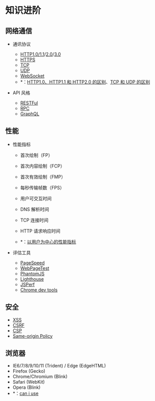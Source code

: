 # 知识进阶

## 网络通信

- 通讯协议

  - [HTTP1.0/1.1](https://developer.mozilla.org/zh-CN/docs/Web/HTTP/Overview)/[2.0](https://developers.google.com/web/fundamentals/performance/http2?hl=zh-CN)/[3.0](https://blog.cloudflare.com/zh/http-3-from-root-to-tip-zh/)
  - [HTTPS](https://zh.wikipedia.org/wiki/%E8%B6%85%E6%96%87%E6%9C%AC%E4%BC%A0%E8%BE%93%E5%AE%89%E5%85%A8%E5%8D%8F%E8%AE%AE)
  - [TCP](https://zh.wikipedia.org/wiki/%E4%BC%A0%E8%BE%93%E6%8E%A7%E5%88%B6%E5%8D%8F%E8%AE%AE)
  - [UDP](https://zh.wikipedia.org/zh-hans/%E7%94%A8%E6%88%B7%E6%95%B0%E6%8D%AE%E6%8A%A5%E5%8D%8F%E8%AE%AE)
  - [WebSocket](https://developer.mozilla.org/zh-CN/docs/Web/API/WebSocket)
  - \*：[HTTP1.0、HTTP1.1 和 HTTP2.0 的区别](https://juejin.im/entry/5981c5df518825359a2b9476)、[TCP 和 UDP 的区别](https://zhuanlan.zhihu.com/p/24860273)

- API 风格

  - [RESTFul](https://zh.wikipedia.org/wiki/%E8%A1%A8%E7%8E%B0%E5%B1%82%E7%8A%B6%E6%80%81%E8%BD%AC%E6%8D%A2)
  - [RPC](https://zh.wikipedia.org/wiki/%E9%81%A0%E7%A8%8B%E9%81%8E%E7%A8%8B%E8%AA%BF%E7%94%A8)
  - [GraphQL](https://graphql.cn/)

## 性能

- 性能指标

  - 首次绘制（FP）
  - 首次内容绘制（FCP）
  - 首次有效绘制（FMP）
  - 每秒传输帧数（FPS）
  - 用户可交互时间
  - DNS 解析时间
  - TCP 连接时间
  - HTTP 请求响应时间

  - \*：[以用户为中心的性能指标](https://juejin.im/post/5b0260ba51882542682e8250)

- 评估工具

  - [PageSpeed](https://developers.google.com/speed/pagespeed/insights/?hl=zh-cn)
  - [WebPageTest](https://www.webpagetest.org/)
  - [PhantomJS](https://phantomjs.org/)
  - [Lighthouse](https://developers.google.com/web/tools/lighthouse)
  - [JSPerf](https://github.com/jsperf/jsperf.com)
  - [Chrome dev tools](https://developers.google.com/web/tools/chrome-devtools)

## 安全

- [XSS](https://zh.wikipedia.org/wiki/%E8%B7%A8%E7%B6%B2%E7%AB%99%E6%8C%87%E4%BB%A4%E7%A2%BC)
- [CSRF](https://zh.wikipedia.org/wiki/%E8%B7%A8%E7%AB%99%E8%AF%B7%E6%B1%82%E4%BC%AA%E9%80%A0)
- [CSP](https://developer.mozilla.org/zh-CN/docs/Web/HTTP/CSP)
- [Same-origin Policy](https://developer.mozilla.org/zh-CN/docs/Web/Security/Same-origin_policy)

## 浏览器

- IE6/7/8/9/10/11 (Trident) / Edge (EdgeHTML)
- Firefox (Gecko)
- Chrome/Chromium (Blink)
- Safari (WebKit)
- Opera (Blink)
- \*：[can i use](https://caniuse.com/)
